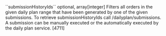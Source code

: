 <tr>
<td>``submissionHistoryIds``</td>
<td>optional, array[integer]</td>
<td>Filters all orders in the given daily plan range that have been generated by one of the given submissions. 
To retrieve submissionHistoryIds call /dailyplan/submissions. A submission can be manually executed or the automatically executed by the daily plan service.</td>
<td>[4711]</td>
<td></td>
</tr>
